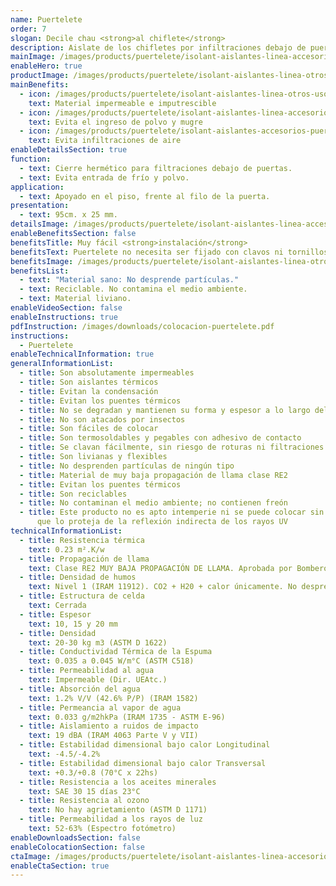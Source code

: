 ```yaml
---
name: Puertelete
order: 7
slogan: Decile chau <strong>al chiflete</strong>
description: Aislate de los chifletes por infiltraciones debajo de puertas. <br /><br />No necesita ser fijado con clavos ni tornillos. Cortá tu puertelete (podés usar una trincheta) midiendo el ancho de la puerta, apoyalo en el piso, frente al filo de la puerta, y desplazalo hasta que cubra la totalidad de la puerta.
mainImage: /images/products/puertelete/isolant-aislantes-linea-accesorios-puertelete-imagen.jpg
enableHero: true
productImage: /images/products/puertelete/isolant-aislantes-linea-otros-usos-puertelete-producto-rollo.png
mainBenefits:
  - icon: /images/products/puertelete/isolant-aislantes-linea-otros-usos-puertelete-beneficio-1.svg
    text: Material impermeable e imputrescible
  - icon: /images/products/puertelete/isolant-aislantes-linea-accesorios-puertelete-beneficio-2.svg
    text: Evita el ingreso de polvo y mugre
  - icon: /images/products/puertelete/isolant-aislantes-accesorios-puertelete-beneficio-3.svg
    text: Evita infiltraciones de aire
enableDetailsSection: true
function:
  - text: Cierre hermético para filtraciones debajo de puertas.
  - text: Evita entrada de frío y polvo.
application:
  - text: Apoyado en el piso, frente al filo de la puerta.
presentation:
  - text: 95cm. x 25 mm.
detailsImage: /images/products/puertelete/isolant-aislantes-linea-accesorios-puertelete-imagen-detalle.jpg
enableBenefitsSection: false
benefitsTitle: Muy fácil <strong>instalación</strong>
benefitsText: Puertelete no necesita ser fijado con clavos ni tornillos. Cortá tu puertelete (podés usar una trincheta) midiendo el ancho de la puerta, apoyalo en el piso, frente al filo de la puerta, y desplazalo hasta que cubra la totalidad de la puerta.
benefitsImage: /images/products/puertelete/isolant-aislantes-linea-otros-usos-puertelete-beneficio-exclusivo.jpg
benefitsList:
  - text: "Material sano: No desprende partículas."
  - text: Reciclable. No contamina el medio ambiente.
  - text: Material liviano.
enableVideoSection: false
enableInstructions: true
pdfInstruction: /images/downloads/colocacion-puertelete.pdf
instructions:
  - Puertelete
enableTechnicalInformation: true
generalInformationList:
  - title: Son absolutamente impermeables
  - title: Son aislantes térmicos
  - title: Evitan la condensación
  - title: Evitan los puentes térmicos
  - title: No se degradan y mantienen su forma y espesor a lo largo del tiempo
  - title: No son atacados por insectos
  - title: Son fáciles de colocar
  - title: Son termosoldables y pegables con adhesivo de contacto
  - title: Se clavan fácilmente, sin riesgo de roturas ni filtraciones
  - title: Son livianas y flexibles
  - title: No desprenden partículas de ningún tipo
  - title: Material de muy baja propagación de llama clase RE2
  - title: Evitan los puentes térmicos
  - title: Son reciclables
  - title: No contaminan el medio ambiente; no contienen freón
  - title: Este producto no es apto intemperie ni se puede colocar sin un cielorraso
      que lo proteja de la reflexión indirecta de los rayos UV
technicalInformationList:
  - title: Resistencia térmica
    text: 0.23 m².K/w
  - title: Propagación de llama
    text: Clase RE2 MUY BAJA PROPAGACIÓN DE LLAMA. Aprobada por Bomberos Argentina.
  - title: Densidad de humos
    text: Nivel 1 (IRAM 11912). CO2 + H20 + calor únicamente. No desprende gases envenenantes.
  - title: Estructura de celda
    text: Cerrada
  - title: Espesor
    text: 10, 15 y 20 mm
  - title: Densidad
    text: 20-30 kg m3 (ASTM D 1622)
  - title: Conductividad Térmica de la Espuma
    text: 0.035 a 0.045 W/m°C (ASTM C518)
  - title: Permeabilidad al agua
    text: Impermeable (Dir. UEAtc.)
  - title: Absorción del agua
    text: 1.2% V/V (42.6% P/P) (IRAM 1582)
  - title: Permeancia al vapor de agua
    text: 0.033 g/m2hkPa (IRAM 1735 - ASTM E-96)
  - title: Aislamiento a ruidos de impacto
    text: 19 dBA (IRAM 4063 Parte V y VII)
  - title: Estabilidad dimensional bajo calor Longitudinal
    text: -4.5/-4.2%
  - title: Estabilidad dimensional bajo calor Transversal
    text: +0.3/+0.8 (70°C x 22hs)
  - title: Resistencia a los aceites minerales
    text: SAE 30 15 días 23°C
  - title: Resistencia al ozono
    text: No hay agrietamiento (ASTM D 1171)
  - title: Permeabilidad a los rayos de luz
    text: 52-63% (Espectro fotómetro)
enableDownloadsSection: false
enableColocationSection: false
ctaImage: /images/products/puertelete/isolant-aislantes-linea-accesorios-puertelete-imagen-cta.jpg
enableCtaSection: true
---
```

